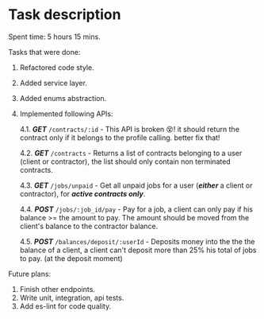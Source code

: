 # Task description

Spent time: 5 hours 15 mins.

Tasks that were done:
1. Refactored code style.
2. Added service layer.
3. Added enums abstraction.
4. Implemented following APIs:

    4.1. ***GET*** `/contracts/:id` - This API is broken 😵! it should return the contract only if it belongs to the profile calling. better fix that!

    4.2. ***GET*** `/contracts` - Returns a list of contracts belonging to a user (client or contractor), the list should only contain non terminated contracts.

    4.3. ***GET*** `/jobs/unpaid` -  Get all unpaid jobs for a user (***either*** a client or contractor), for ***active contracts only***.

    4.4. ***POST*** `/jobs/:job_id/pay` - Pay for a job, a client can only pay if his balance >= the amount to pay. The amount should be moved from the client's balance to the contractor balance.

    4.5. ***POST*** `/balances/deposit/:userId` - Deposits money into the the the balance of a client, a client can't deposit more than 25% his total of jobs to pay. (at the deposit moment)

Future plans:

1. Finish other endpoints.
2. Write unit, integration, api tests.
3. Add es-lint for code quality.